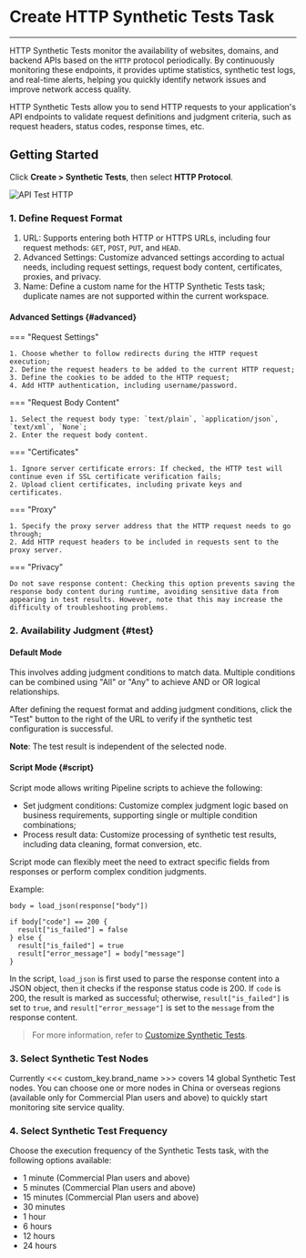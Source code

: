 # Create HTTP Synthetic Tests Task
---

HTTP Synthetic Tests monitor the availability of websites, domains, and backend APIs based on the `HTTP` protocol periodically. By continuously monitoring these endpoints, it provides uptime statistics, synthetic test logs, and real-time alerts, helping you quickly identify network issues and improve network access quality.

HTTP Synthetic Tests allow you to send HTTP requests to your application's API endpoints to validate request definitions and judgment criteria, such as request headers, status codes, response times, etc.

## Getting Started

Click **Create > Synthetic Tests**, then select **HTTP Protocol**.

![API Test HTTP](../../img/api_test_http.png)


### 1. Define Request Format

1. URL: Supports entering both HTTP or HTTPS URLs, including four request methods: `GET`, `POST`, `PUT`, and `HEAD`.
2. Advanced Settings: Customize advanced settings according to actual needs, including request settings, request body content, certificates, proxies, and privacy.
3. Name: Define a custom name for the HTTP Synthetic Tests task; duplicate names are not supported within the current workspace.

#### Advanced Settings {#advanced}

<div class="grid" markdown>

=== "Request Settings"

    1. Choose whether to follow redirects during the HTTP request execution;
    2. Define the request headers to be added to the current HTTP request;
    3. Define the cookies to be added to the HTTP request;
    4. Add HTTP authentication, including username/password.

=== "Request Body Content"

    1. Select the request body type: `text/plain`, `application/json`, `text/xml`, `None`;
    2. Enter the request body content.

=== "Certificates"

    1. Ignore server certificate errors: If checked, the HTTP test will continue even if SSL certificate verification fails;
    2. Upload client certificates, including private keys and certificates.

=== "Proxy"

    1. Specify the proxy server address that the HTTP request needs to go through;
    2. Add HTTP request headers to be included in requests sent to the proxy server.

=== "Privacy"

    Do not save response content: Checking this option prevents saving the response body content during runtime, avoiding sensitive data from appearing in test results. However, note that this may increase the difficulty of troubleshooting problems.


</div>


### 2. Availability Judgment {#test}

#### Default Mode

This involves adding judgment conditions to match data. Multiple conditions can be combined using "All" or "Any" to achieve AND or OR logical relationships.

After defining the request format and adding judgment conditions, click the "Test" button to the right of the URL to verify if the synthetic test configuration is successful.

**Note**: The test result is independent of the selected node.

#### Script Mode {#script}

Script mode allows writing Pipeline scripts to achieve the following:

- Set judgment conditions: Customize complex judgment logic based on business requirements, supporting single or multiple condition combinations;
- Process result data: Customize processing of synthetic test results, including data cleaning, format conversion, etc.

Script mode can flexibly meet the need to extract specific fields from responses or perform complex condition judgments.

Example:

```
body = load_json(response["body"])

if body["code"] == 200 {
  result["is_failed"] = false
} else {
  result["is_failed"] = true
  result["error_message"] = body["message"]
}
```

In the script, `load_json` is first used to parse the response content into a JSON object, then it checks if the response status code is 200. If `code` is 200, the result is marked as successful; otherwise, `result["is_failed"]` is set to `true`, and `result["error_message"]` is set to the `message` from the response content.

> For more information, refer to [Customize Synthetic Tests](../../integrations/dialtesting_json.md#post_script).

### 3. Select Synthetic Test Nodes

Currently <<< custom_key.brand_name >>> covers 14 global Synthetic Test nodes. You can choose one or more nodes in China or overseas regions (available only for Commercial Plan users and above) to quickly start monitoring site service quality.

### 4. Select Synthetic Test Frequency

Choose the execution frequency of the Synthetic Tests task, with the following options available:

- 1 minute (Commercial Plan users and above)
- 5 minutes (Commercial Plan users and above)
- 15 minutes (Commercial Plan users and above)
- 30 minutes
- 1 hour
- 6 hours
- 12 hours
- 24 hours